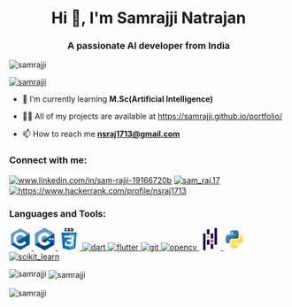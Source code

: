 <h1 align="center">Hi 👋, I'm Samrajji Natrajan</h1>
<h3 align="center">A passionate AI developer from India</h3>

<p align="left"> <img src="https://komarev.com/ghpvc/?username=samrajji&label=Profile%20views&color=0e75b6&style=flat" alt="samrajji" /> </p>

<p align="left"> <a href="https://github.com/ryo-ma/github-profile-trophy"><img src="https://github-profile-trophy.vercel.app/?username=samrajji" alt="samrajji" /></a> </p>

- 🌱 I’m currently learning **M.Sc(Artificial Intelligence)**

- 👨‍💻 All of my projects are available at https://samrajji.github.io/portfolio/

- 📫 How to reach me **nsraj1713@gmail.com**

<h3 align="left">Connect with me:</h3>
<p align="left">
<a href="https://linkedin.com/in/www.linkedin.com/in/sam-rajji-19166720b" target="blank"><img align="center" src="https://raw.githubusercontent.com/rahuldkjain/github-profile-readme-generator/master/src/images/icons/Social/linked-in-alt.svg" alt="www.linkedin.com/in/sam-rajji-19166720b" height="30" width="40" /></a>
<a href="https://instagram.com/sam_raj.17" target="blank"><img align="center" src="https://raw.githubusercontent.com/rahuldkjain/github-profile-readme-generator/master/src/images/icons/Social/instagram.svg" alt="sam_raj.17" height="30" width="40" /></a>
<a href="https://www.hackerrank.com/https://www.hackerrank.com/profile/nsraj1713" target="blank"><img align="center" src="https://raw.githubusercontent.com/rahuldkjain/github-profile-readme-generator/master/src/images/icons/Social/hackerrank.svg" alt="https://www.hackerrank.com/profile/nsraj1713" height="30" width="40" /></a>
</p>

<h3 align="left">Languages and Tools:</h3>
<p align="left"> <a href="https://www.cprogramming.com/" target="_blank" rel="noreferrer"> <img src="https://raw.githubusercontent.com/devicons/devicon/master/icons/c/c-original.svg" alt="c" width="40" height="40"/> </a> <a href="https://www.w3schools.com/cpp/" target="_blank" rel="noreferrer"> <img src="https://raw.githubusercontent.com/devicons/devicon/master/icons/cplusplus/cplusplus-original.svg" alt="cplusplus" width="40" height="40"/> </a> <a href="https://www.w3schools.com/css/" target="_blank" rel="noreferrer"> <img src="https://raw.githubusercontent.com/devicons/devicon/master/icons/css3/css3-original-wordmark.svg" alt="css3" width="40" height="40"/> </a> <a href="https://dart.dev" target="_blank" rel="noreferrer"> <img src="https://www.vectorlogo.zone/logos/dartlang/dartlang-icon.svg" alt="dart" width="40" height="40"/> </a> <a href="https://flutter.dev" target="_blank" rel="noreferrer"> <img src="https://www.vectorlogo.zone/logos/flutterio/flutterio-icon.svg" alt="flutter" width="40" height="40"/> </a> <a href="https://git-scm.com/" target="_blank" rel="noreferrer"> <img src="https://www.vectorlogo.zone/logos/git-scm/git-scm-icon.svg" alt="git" width="40" height="40"/> </a> <a href="https://opencv.org/" target="_blank" rel="noreferrer"> <img src="https://www.vectorlogo.zone/logos/opencv/opencv-icon.svg" alt="opencv" width="40" height="40"/> </a> <a href="https://pandas.pydata.org/" target="_blank" rel="noreferrer"> <img src="https://raw.githubusercontent.com/devicons/devicon/2ae2a900d2f041da66e950e4d48052658d850630/icons/pandas/pandas-original.svg" alt="pandas" width="40" height="40"/> </a> <a href="https://www.python.org" target="_blank" rel="noreferrer"> <img src="https://raw.githubusercontent.com/devicons/devicon/master/icons/python/python-original.svg" alt="python" width="40" height="40"/> </a> <a href="https://scikit-learn.org/" target="_blank" rel="noreferrer"> <img src="https://upload.wikimedia.org/wikipedia/commons/0/05/Scikit_learn_logo_small.svg" alt="scikit_learn" width="40" height="40"/> </a> </p>

<p><img align="left" src="https://github-readme-stats.vercel.app/api/top-langs?username=samrajji&show_icons=true&locale=en&layout=compact" alt="samrajji" /></p>

<p>&nbsp;<img align="center" src="https://github-readme-stats.vercel.app/api?username=samrajji&show_icons=true&locale=en" alt="samrajji" /></p>

<p><img align="center" src="https://github-readme-streak-stats.herokuapp.com/?user=samrajji&" alt="samrajji" /></p>
